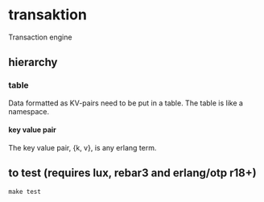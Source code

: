 # transaktion
Transaction engine

## hierarchy

### table

Data formatted as KV-pairs need to be put in a table. The table
is like a namespace.

#### key value pair
The key value pair, {k, v}, is any erlang term.

## to test (requires lux, rebar3 and erlang/otp r18+)
```
make test
```
